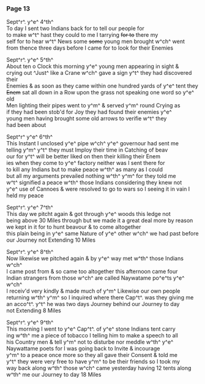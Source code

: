 <div style="page-break-before:always;"></div>

### Page 13

Sept^r^. y^e^ 4^th^\
To day I sent two Indians back for to tell our people for\
to make w^t^ hast they could to me I tarrying ~~for to~~ there my\
self for to hear w^t^ News some ~~some~~ young men brought w^ch^ went\
from thence three days before I came for to look for their Enemies

Sept^r^. y^e^ 5^th^\
About ten o Clock this morning y^e^ young men appearing in sight &\
crying out ^Just^ like a Crane w^ch^ gave a sign y^t^ they had discovered their\
Enemies & as soon as they came within one hundred yards of y^e^ tent they\
~~Enem~~ sat all down in a Row upon the grass not speaking one word so y^e^ old\
Men lighting their pipes went to y^m^ & served y^m^ round Crying as\
if they had been stob'd for Joy they had found their enemies y^e^\
young men having brought some old arrows to verifie w^t^ they\
had been about

Sept^r^ y^e^ 6^th^\
This Instant I unclosed y^e^ pipe w^ch^ y^e^ governour had sent me\
telling y^m^ y^t^ they must Imploy their time in Catching of beav\
our for y^t^ will be better liked on then their killing their Enem\
ies when they come to y^e^ factory neither was I sent there for\
to kill any Indians but to make peace w^th^ as many as I could\
but all my arguments prevailed nothing w^th^ y^m^ for they told me\
w^t^ signified a peace w^th^ those Indians considering they knew not\
y^e^ use of Cannoes & were resolved to go to wars so I seeing it in vain I\
held my peace

Sept^r^. y^e^ 7^th^\
This day we pitcht again & got through y^e^ woods this ledge not\
being above 30 Miles through but we made it a great deal more by reason\
we kept in it for to hunt beavour & to come altogether\
this plain being in y^e^ same Nature of y^e^ other w^ch^ we had past before\
our Journey not Extending 10 Miles

Sept^r^. y^e^ 8^th^\
Now likewise we pitched again & by y^e^ way met w^th^ those Indians w^ch^\
I came post from & so came too altogether this afternoon came four\
Indian strangers from those w^ch^ are called Naywatame po^e^ts y^e^ w^ch^\
I receiv'd very kindly & made much of y^m^ Likewise our own people\
returning w^th^ y^m^ so I inquired where there Cap^t^. was they giving me\
an acco^t^. y^t^ he was two days Journey behind our Journey to day\
not Extending 8 Miles

Sept^r^. y^e^ 9^th^\
This morning I went to y^e^ Cap^t^. of y^e^ stone Indians tent carry\
ing w^th^ me a piece of tobacco I telling him to make a speech to all\
his Country men & tell y^m^ not to disturbe nor meddle w^th^ y^e^\
Naywattame poets for I was going back to Invite & incourage\
y^m^ to a peace once more so they all gave their Consent & told me\
y^t^ they were very free to have y^m^ to be their friends so I took my\
way back along w^th^ those w^ch^ came yesterday having 12 tents along\
w^th^ me our Journey to day 18 Miles
